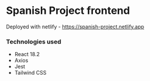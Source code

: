 # Spanish Project frontend

Deployed with netlify - https://spanish-project.netlify.app

### Technologies used

- React 18.2
- Axios
- Jest
- Tailwind CSS
